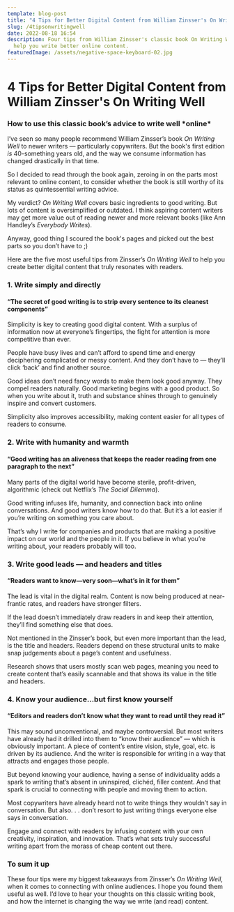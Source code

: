 ```yaml
---
template: blog-post
title: "4 Tips for Better Digital Content from William Zinsser's On Writing Well"
slug: /4tipsonwritingwell
date: 2022-08-18 16:54
description: Four tips from William Zinsser's classic book On Writing Well to
  help you write better online content.
featuredImage: /assets/negative-space-keyboard-02.jpg
---
```

<!--StartFragment-->

# 4 Tips for Better Digital Content from William Zinsser's On Writing Well

### How to use this classic book’s advice to write well \*online\*

I’ve seen so many people recommend William Zinsser’s book *On Writing Well* to newer writers — particularly copywriters. But the book's first edition *is* 40-something years old, and the way we consume information has changed drastically in that time.

So I decided to read through the book again, zeroing in on the parts most relevant to online content, to consider whether the book is still worthy of its status as quintessential writing advice. 

My verdict? *On Writing Well* covers basic ingredients to good writing. But lots of content is oversimplified or outdated. I think aspiring content writers may get more value out of reading newer and more relevant books (like Ann Handley’s *Everybody Writes*). 

Anyway, good thing I scoured the book's pages and picked out the best parts so you don’t have to ;)

Here are the five most useful tips from Zinsser’s *On Writing Well* to help you create better digital content that truly resonates with readers.

### 1. Write simply and directly

#### “The secret of good writing is to strip every sentence to its cleanest components”

Simplicity is key to creating good digital content. With a surplus of information now at everyone’s fingertips, the fight for attention is more competitive than ever. 

People have busy lives and can’t afford to spend time and energy deciphering complicated or messy content. And they don’t have to — they’ll click ‘back’ and find another source.

Good ideas don’t need fancy words to make them look good anyway. They compel readers naturally. Good marketing begins with a good product. So when you write about it, truth and substance shines through to genuinely inspire and convert customers.

Simplicity also improves accessibility, making content easier for all types of readers to consume.

### 2. Write with humanity and warmth

#### “Good writing has an aliveness that keeps the reader reading from one paragraph to the next”

Many parts of the digital world have become sterile, profit-driven, algorithmic (check out Netflix’s *The Social Dilemma*).

Good writing infuses life, humanity, and connection back into online conversations. And good writers know how to do that. But it’s a lot easier if you’re writing on something you care about. 

That’s why I write for companies and products that are making a positive impact on our world and the people in it. If you believe in what you’re writing about, your readers probably will too.

### 3. Write good leads — and headers and titles

#### “Readers want to know—very soon—what’s in it for them”

The lead is vital in the digital realm. Content is now being produced at near-frantic rates, and readers have stronger filters.

If the lead doesn’t immediately draw readers in and keep their attention, they’ll find something else that does.

Not mentioned in the Zinsser’s book, but even more important than the lead, is the title and headers. Readers depend on these structural units to make snap judgements about a page’s content and usefulness. 

Research shows that users mostly scan web pages, meaning you need to create content that’s easily scannable and that shows its value in the title and headers.

### 4. Know your audience…but first know yourself

#### “Editors and readers don’t know what they want to read until they read it”

This may sound unconventional, and maybe controversial. But most writers have already had it drilled into them to “know their audience” — which is obviously important. A piece of content’s entire vision, style, goal, etc. is driven by its audience. And the writer is responsible for writing in a way that attracts and engages those people.

But beyond knowing your audience, having a sense of individuality adds a spark to writing that’s absent in uninspired, clichéd, filler content. And that spark is crucial to connecting with people and moving them to action.

Most copywriters have already heard not to write things they wouldn’t say in conversation. But also. . . don’t resort to just writing things everyone else says in conversation. 

Engage and connect with readers by infusing content with your own creativity, inspiration, and innovation. That’s what sets truly successful writing apart from the morass of cheap content out there.

### To sum it up

These four tips were my biggest takeaways from Zinsser’s *On Writing Well*, when it comes to connecting with online audiences. I hope you found them useful as well. I’d love to hear your thoughts on this classic writing book, and how the internet is changing the way we write (and read) content.

<!--EndFragment-->